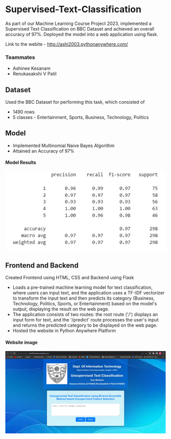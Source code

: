 # Supervised-Text-Classification
As part of our Machine Learning Course Project 2023, implemented a Supervised Text Classification on BBC Dataset and achieved an overall accuracy of 97%. Deployed the model into a web application using flask.

Link to the webite - http://ashi2003.pythonanywhere.com/


### Teammates  
* Ashinee Kesanam
* Renukasakshi V Patil

## Dataset
Used the BBC Dataset for performing this task, which consisted of 
* 1490 rows
* 5 classes - Entertainment, Sports, Business, Technology, Politics

## Model
* Implemented Multinomial Naive Bayes Algorithm
* Attained an Accuracy of 97%

#### Model Results
![My Image](results.jpg)


## Frontend and Backend
Created Frontend using HTML, CSS and Backend using Flask

* Loads a pre-trained machine learning model for text classification, where users can input text, and the application uses a TF-IDF vectorizer to transform the input text and then predicts its category (Business, Technology, Politics, Sports, or Entertainment) based on the model's output, displaying the result on the web page.
* The application consists of two routes: the root route ('/') displays an input form for text, and the '/predict' route processes the user's input and returns the predicted category to be displayed on the web page.
* Hosted the website in Python Anywhere Platform

#### Website image
![My Image](frontend.jpg)
